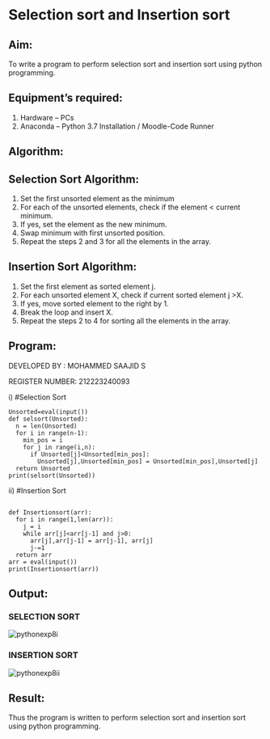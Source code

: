 # Selection sort and Insertion sort
## Aim:
To write a program to perform selection sort and insertion sort using python programming.
## Equipment’s required:
1.	Hardware – PCs
2.	Anaconda – Python 3.7 Installation / Moodle-Code Runner 
## Algorithm:
## Selection Sort Algorithm:
1.	Set the first unsorted element as the minimum
2.	For each of the unsorted elements, check if the element < current minimum.
3.	If yes, set the element as the new minimum.
4.	Swap minimum with first unsorted position.
5.	Repeat the steps 2 and 3 for all the elements in the array.
## Insertion Sort Algorithm:
1.	Set the first element as sorted element j.
2.	For each unsorted element X, check if current sorted element j >X.
3.	If yes, move sorted element to the right by 1.
4.	Break the loop and insert X.
5.	Repeat the steps 2 to 4 for sorting all the elements in the array.
## Program:

DEVELOPED BY : MOHAMMED SAAJID S

REGISTER NUMBER: 212223240093


i)	#Selection Sort

```
Unsorted=eval(input())
def selsort(Unsorted):
  n = len(Unsorted)
  for i in range(n-1):
    min_pos = i
    for j in range(i,n):
      if Unsorted[j]<Unsorted[min_pos]:
        Unsorted[j],Unsorted[min_pos] = Unsorted[min_pos],Unsorted[j]
  return Unsorted
print(selsort(Unsorted))

```

ii)	#Insertion Sort

```

def Insertionsort(arr):
  for i in range(1,len(arr)):
    j = i
    while arr[j]<arr[j-1] and j>0:
      arr[j],arr[j-1] = arr[j-1], arr[j]
      j-=1
  return arr
arr = eval(input())
print(Insertionsort(arr))

```

## Output:

### SELECTION SORT

![pythonexp8i](https://github.com/Confusion7/Sorting-Algorithms/assets/141727149/5cd15ea3-fa0b-4875-be6e-a40cd72283b4)


### INSERTION SORT

![pythonexp8ii](https://github.com/Confusion7/Sorting-Algorithms/assets/141727149/efa1a035-5805-4657-91fb-c9c9e0f5db3b)


## Result:
Thus the program is written to perform selection sort and insertion sort using python programming.
